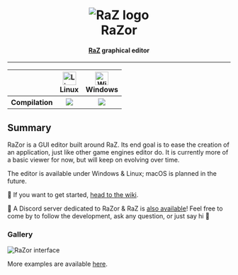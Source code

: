 <h1 align="center">
    <img alt="RaZ logo" src="https://i.imgur.com/rwGGcpr.png" />
    <br/>
    RaZor
</h1>

<h4 align="center"><a href="https://github.com/Razakhel/RaZ">RaZ</a> graphical editor</h4>

---

<table>
    <thead>
        <tr>
            <th></th>
            <th>
                <img alt="Linux build" src="https://www.screenconnect.com/Images/LogoLinux.png" align="center" height="30" width="30" /><br />
                Linux
            </th>
            <th>
                <img alt="Windows build" src="https://upload.wikimedia.org/wikipedia/commons/thumb/7/76/Windows_logo_-_2012_%28dark_blue%2C_lines_thinner%29.svg/414px-Windows_logo_-_2012_%28dark_blue%2C_lines_thinner%29.svg.png" align="center" height="30" width="30" /><br />
                Windows
            </th>
            <!--
            <th>
                <img alt="macOS build" src="https://upload.wikimedia.org/wikipedia/commons/thumb/f/fa/Apple_logo_black.svg/245px-Apple_logo_black.svg.png" align="center" height="30" width="25" /><br />
                macOS
            </th>
            -->
        </tr>
    </thead>
    <tbody>
        <tr>
            <th align="center">Compilation</th>
            <td align="center"><a alt="Linux build status" href="https://github.com/Razakhel/RaZor/actions/workflows/Linux.yml"><img src="https://github.com/Razakhel/RaZor/actions/workflows/Linux.yml/badge.svg?branch=master&event=push" /></a></td>
            <td align="center"><a alt="Windows build status" href="https://github.com/Razakhel/RaZor/actions/workflows/Windows.yml"><img src="https://github.com/Razakhel/RaZor/actions/workflows/Windows.yml/badge.svg?branch=master&event=push" /></a></td>
            <!--<td align="center">No CI yet</td>-->
        </tr>
    </tbody>
</table>

## Summary

RaZor is a GUI editor built around RaZ. Its end goal is to ease the creation of an application, just like other game engines editor do. It is currently more of a basic viewer for now, but will keep on evolving over time.

The editor is available under Windows & Linux; macOS is planned in the future.

📖 If you want to get started, [head to the wiki](https://github.com/Razakhel/RaZor/wiki).

💬 A Discord server dedicated to RaZor & RaZ is [also available](https://discord.gg/25YGDED)! Feel free to come by to follow the development, ask any question, or just say hi 👋

### Gallery

![RaZor interface](https://imgur.com/8Z4bX0C.jpg)

More examples are available [here](https://github.com/Razakhel/RaZor/wiki/Examples).
